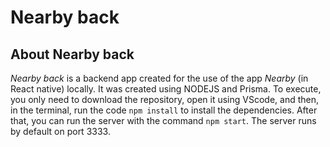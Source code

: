 # Nearby back

## About Nearby back

_Nearby back_ is a backend app created for the use of the app _Nearby_ (in React native) locally. It was created using NODEJS and Prisma. To execute, you only need to download the repository, open it using VScode, and then, in the terminal, run the code ```npm install``` to install the dependencies. After that, you can run the server with the command ```npm start```. The server runs by default on port 3333.
